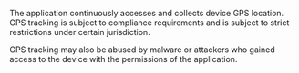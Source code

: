 The application continuously accesses and collects device GPS location. GPS tracking is subject to compliance
requirements and is subject to strict restrictions under certain jurisdiction. 

GPS tracking may also be abused by malware or attackers who gained access to the device with the permissions of the
application. 
